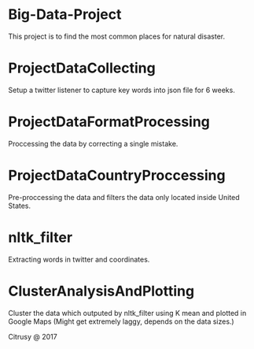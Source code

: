 # Big-Data-Project
This project is to find the most common places for natural disaster.
# ProjectDataCollecting
Setup a twitter listener to capture key words into json file for 6 weeks.
# ProjectDataFormatProcessing
Proccessing the data by correcting a single mistake.
# ProjectDataCountryProccessing
Pre-proccessing the data and filters the data only located inside United States.
# nltk_filter
Extracting words in twitter and coordinates.
# ClusterAnalysisAndPlotting
Cluster the data which outputed by nltk_filter using K mean and plotted in Google Maps
(Might get extremely laggy, depends on the data sizes.)

Citrusy @ 2017
